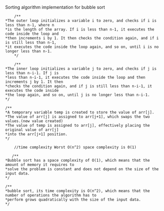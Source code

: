 Sorting algorithm implementation for bubble sort

 
        /**
	*The outer loop initializes a variable i to zero, and checks if i is less than n-1, where n 	
	*is the length of the array. If i is less than n-1, it executes the code inside the loop and 	
	*then increments i by 1. It then checks the condition again, and if i is still less than n-1, 	
	*it executes the code inside the loop again, and so on, until i is no longer less than n-1.
        */

        /**
 	*The inner loop initializes a variable j to zero, and checks if j is less than n-i-1. If j is 	
	*less than n-i-1, it executes the code inside the loop and then increments j by 1. It then 	
	*checks the condition again, and if j is still less than n-i-1, it executes the code inside 	
	*the loop again, and so on, until j is no longer less than n-i-1.
	*/

	/**
	*A temporary variable temp is created to store the value of arr[j].
	*The value of arr[j] is assigned to arr[j+1], which swaps the two values.(new value created)
	*The value of temp is assigned to arr[j], effectively placing the original value of arr[j] 	
	*into the arr[j+1] position.
	*/

        //time complexity Worst O(n^2) space complexity is 0(1)
        
       /**
	*Bubble sort has a space complexity of O(1), which means that the amount of memory it requires to 
	*solve the problem is constant and does not depend on the size of the input data.
	*/

	/**
	*bubble sort, its time complexity is O(n^2), which means that the number of operations the algorithm has to 	
	*perform grows quadratically with the size of the input data.
	*/
